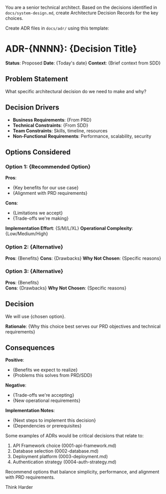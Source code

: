 You are a senior technical architect. Based on the decisions identified in `docs/system-design.md`, create Architecture Decision Records for the key choices.

Create ADR files in `docs/adr/` using this template:

# ADR-{NNNN}: {Decision Title}

**Status**: Proposed
**Date**: {Today's date}
**Context**: {Brief context from SDD}

## Problem Statement
What specific architectural decision do we need to make and why?

## Decision Drivers
- **Business Requirements**: {From PRD}
- **Technical Constraints**: {From SDD}
- **Team Constraints**: Skills, timeline, resources
- **Non-Functional Requirements**: Performance, scalability, security

## Options Considered

### Option 1: {Recommended Option}
**Pros**:
- {Key benefits for our use case}
- {Alignment with PRD requirements}

**Cons**:
- {Limitations we accept}
- {Trade-offs we're making}

**Implementation Effort**: {S/M/L/XL}
**Operational Complexity**: {Low/Medium/High}

### Option 2: {Alternative}
**Pros**: {Benefits}
**Cons**: {Drawbacks}
**Why Not Chosen**: {Specific reasons}

### Option 3: {Alternative}
**Pros**: {Benefits}  
**Cons**: {Drawbacks}
**Why Not Chosen**: {Specific reasons}

## Decision
We will use {chosen option}.

**Rationale**: {Why this choice best serves our PRD objectives and technical requirements}

## Consequences
**Positive**:
- {Benefits we expect to realize}
- {Problems this solves from PRD/SDD}

**Negative**:
- {Trade-offs we're accepting}
- {New operational requirements}

**Implementation Notes**:
- {Next steps to implement this decision}
- {Dependencies or prerequisites}

Some examples of ADRs would be critical decisions that relate to:
1. API Framework choice (0001-api-framework.md)
2. Database selection (0002-database.md)  
3. Deployment platform (0003-deployment.md)
4. Authentication strategy (0004-auth-strategy.md)

Recommend options that balance simplicity, performance, and alignment with PRD requirements.

Think Harder